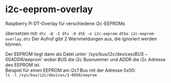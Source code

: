 # i2c-eeprom-overlay
Raspberry Pi DT-Overlay für verschiedene i2c-EEPROMs

übersetzen mit: `dtc -@ -I dts -O dtb -o i2c-eeprom.dtbo i2c-eeprom-overlay.dts`
Der Aufruf gibt 2 Warnmeldungen aus, die ignoriert werden können.

Der EEPROM liegt dann als Datei unter '/sys/bus/i2c/devices/$BUS-00$ADDR/eeprom'
wobei BUS die i2c Busnummer und ADDR die i2c Adresse des EEPROM ist.<br/>
Beispiel für einen EEPROM am i2c1 Bus mit der Adresse 0x50:<br/>
`ls -l /sys/bus/i2c/devices/1-0050/eeprom`
